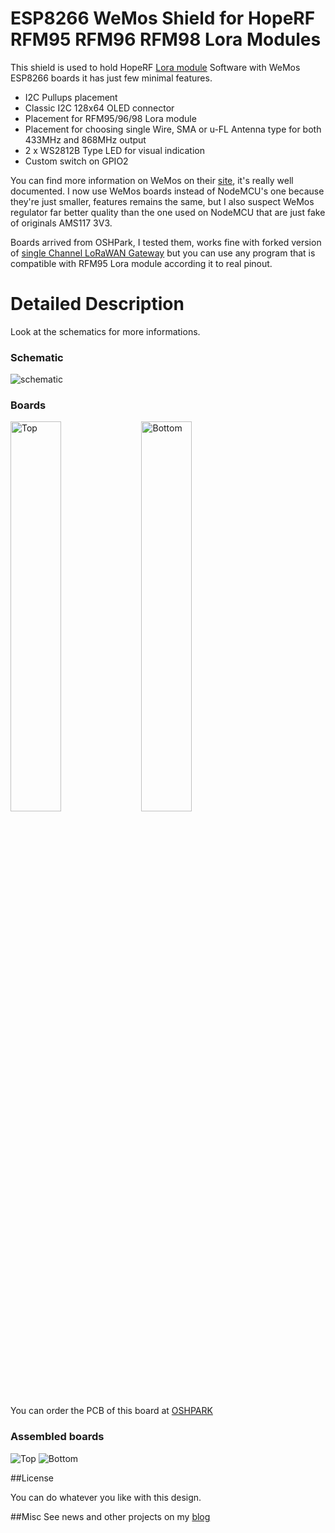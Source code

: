 ESP8266 WeMos Shield for HopeRF RFM95 RFM96 RFM98 Lora Modules
==============================================================

This shield is used to hold HopeRF [Lora module][4] Software with WeMos ESP8266 boards it has just few minimal features. 
- I2C Pullups placement
- Classic I2C 128x64 OLED connector
- Placement for RFM95/96/98 Lora module
- Placement for choosing single Wire, SMA or u-FL Antenna type for both 433MHz and 868MHz output
- 2 x WS2812B Type LED for visual indication
- Custom switch on GPIO2

You can find more information on WeMos on their [site][1], it's really well documented.
I now use WeMos boards instead of NodeMCU's one because they're just smaller, features remains the same, but I also suspect WeMos regulator far better quality than the one used on NodeMCU that are just fake of originals AMS117 3V3.

Boards arrived from OSHPark, I tested them, works fine with forked version of [single Channel LoRaWAN Gateway][5] but you can use any program that is compatible with RFM95 Lora module according it to real pinout.

Detailed Description
====================

Look at the schematics for more informations.

### Schematic  
![schematic](https://raw.githubusercontent.com/hallard/WeMos-Lora/master/WeMos-Lora-sch.png)  

### Boards  
<img src="https://raw.githubusercontent.com/hallard/WeMos-Lora/master/WeMos-Lora-top.png" alt="Top" width="40%" height="40%">&nbsp;
<img src="https://raw.githubusercontent.com/hallard/WeMos-Lora/master/WeMos-Lora-bot.png" alt="Bottom" width="40%" height="40%">&nbsp; 

You can order the PCB of this board at [OSHPARK][3]

### Assembled boards

<img src="https://raw.githubusercontent.com/hallard/WeMos-Lora/master/WeMos-Lora-top-assembled.jpg" alt="Top">    
<img src="https://raw.githubusercontent.com/hallard/WeMos-Lora/master/WeMos-Lora-bot-assembled.jpg" alt="Bottom">    

##License

You can do whatever you like with this design.

##Misc
See news and other projects on my [blog][2] 
 
[1]: http://www.wemos.cc/wiki/doku.php?id=en:d1_mini
[2]: https://hallard.me
[3]: https://oshpark.com/shared_projects/FD4f9q2s
[4]: http://www.hoperf.com/rf_transceiver/lora/
[5]: https://github.com/hallard/ESP-1ch-Gateway/
